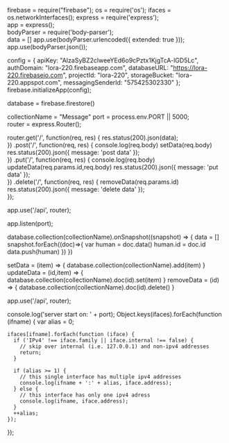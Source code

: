  firebase = require("firebase");
 os = require('os');
 ifaces = os.networkInterfaces();
 express = require('express');        
 app = express();  
 bodyParser = require('body-parser');  
 data = []
app.use(bodyParser.urlencoded({ extended: true }));
app.use(bodyParser.json());
    
 config = {
    apiKey: "AIzaSyBZ2clweeYEd6o9cPztx1KjgTcA-lGD5Lc",
    authDomain: "lora-220.firebaseapp.com",
    databaseURL: "https://lora-220.firebaseio.com",
    projectId: "lora-220",
    storageBucket: "lora-220.appspot.com",
    messagingSenderId: "575425302330"
  };
  firebase.initializeApp(config);

 database = firebase.firestore()

 collectionName = "Message"
 port = process.env.PORT || 5000;       
 router = express.Router();            

router.get('/', function(req, res) {
    res.status(200).json(data);   
})
    .post('/', function(req, res) {
        console.log(req.body)
        setData(req.body)
        res.status(200).json({ message: 'post data' });   
    })
    .put('/', function(req, res) {
        console.log(req.body)
        updateData(req.params.id,req.body)
        res.status(200).json({ message: 'put data' });   
    })
    .delete('/', function(req, res) {
        removeData(req.params.id)
        res.status(200).json({ message: 'delete data' });   
    });


app.use('/api', router);


app.listen(port);





database.collection(collectionName).onSnapshot((snapshot) => {
    data = []
    snapshot.forEach((doc)=>{
        var human = doc.data()
        human.id = doc.id
        data.push(human)
    })
})

setData = (item) => {
    database.collection(collectionName).add(item)
}
updateData = (id,item) => {
    database.collection(collectionName).doc(id).set(item)
}
removeData = (id) => {
    database.collection(collectionName).doc(id).delete()
}





app.use('/api', router);












console.log('server start on: ' + port);
Object.keys(ifaces).forEach(function (ifname) {
    var alias = 0;
  
    ifaces[ifname].forEach(function (iface) {
      if ('IPv4' !== iface.family || iface.internal !== false) {
        // skip over internal (i.e. 127.0.0.1) and non-ipv4 addresses
        return;
      }
  
      if (alias >= 1) {
        // this single interface has multiple ipv4 addresses
        console.log(ifname + ':' + alias, iface.address);
      } else {
        // this interface has only one ipv4 adress
        console.log(ifname, iface.address);
      }
      ++alias;
    });
  });
